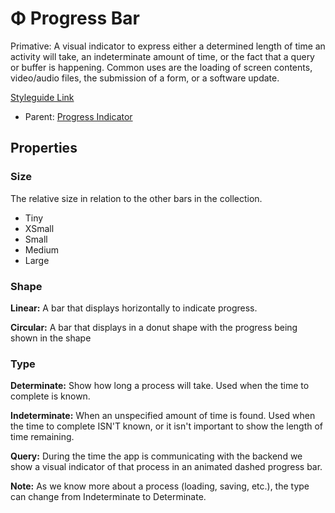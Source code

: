# Φ Progress Bar

Primative: A visual indicator to express either a determined length of time an activity will take, an indeterminate amount of time, or the fact that a query or buffer is happening. Common uses are the loading of screen contents, video/audio files, the submission of a form, or a software update.

[Styleguide Link](https://zpl.io/Vx9Lo1k)

* Parent: [Progress Indicator](./)

## Properties

### Size

The relative size in relation to the other bars in the collection.

* Tiny
* XSmall
* Small
* Medium
* Large

### Shape

**Linear:** A bar that displays horizontally to indicate progress.

**Circular:** A bar that displays in a donut shape with the progress being shown in the shape

### Type

**Determinate:** Show how long a process will take. Used when the time to complete is known.

**Indeterminate:** When an unspecified amount of time is found. Used when the time to complete ISN'T known, or it isn't important to show the length of time remaining.

**Query:** During the time the app is communicating with the backend we show a visual indicator of that process in an animated dashed progress bar.

**Note:** As we know more about a process (loading, saving, etc.), the type can change from Indeterminate to Determinate.

&#x20;
